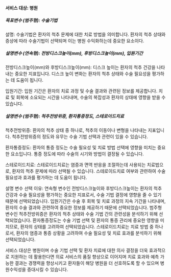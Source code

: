 #### 서비스 대상: 병원

##### 목표변수 (범주형): 수술기법

설명: 수술기법은 환자의 척추 문제에 대한 치료 방법을 의미합니다. 환자의 척추 상태와 증상에 따라 수술기법이 선택되며 이는 병원 수익화하는데 중요한 요소이다. 


##### 설명변수 (연속형): 전방디스크높이(mm), 후방디스크높이(mm), 입원기간

전방디스크높이(mm)와 후방디스크높이(mm): 디스크 높이는 환자의 척추 건강을 나타내는 중요한 지표입니다. 디스크 높이 변화는 환자의 척추 상태와 수술 필요성을 평가하는 데 도움이 됩니다.

입원기간: 입원 기간은 환자의 치료 과정 및 수술 결과와 관련된 정보를 제공합니다. 치료 및 회복에 소요되는 시간을 나타내며, 수술의 복잡성과 환자의 상태에 영향을 받을 수 있습니다.


##### 설명변수 (범주형): 척추전방위증, 환자통증정도, 스테로이드치료

척추전방위증: 환자의 척추 상태 중 하나로, 척추의 이동이나 변형을 나타내는 지표입니다. 척추전방위증의 정도와 유무는 수술 기법 선택과 관련이 있을 수 있습니다.

환자통증정도: 환자의 통증 정도는 수술 필요성 및 치료 방법 선택에 영향을 미치는 중요한 요소입니다. 통증 정도에 따라 수술의 시기와 방법이 결정될 수 있습니다.

스테로이드치료: 스테로이드치료는 염증과 면역 반응을 조절하는데 사용되는 치료법으로, 환자의 척추 문제에 따라 선택될 수 있습니다. 스테로이드치료 여부와 관련하여 수술 필요성과 효과를 평가하는 데 도움이 됩니다.

설명 변수 선택 이유:
연속형 변수인 전방디스크높이와 후방디스크높이는 환자의 척추 건강과 수술 필요성을 평가하는 중요한 지표로서, 수술 기법 결정에 영향을 줄 수 있기 때문에 선택되었습니다.
입원기간은 수술 후 회복 및 치료 과정의 지속 기간을 나타내며, 환자의 수술 결과와 관련하여 중요한 정보를 제공하기 때문에 선택되었습니다.
범주형 변수인 척추전방위증은 환자의 척추 상태와 수술 기법 간의 관련성을 분석하기 위해 선택되었습니다.
환자통증정도는 수술 기법 선택 및 환자의 통증 관리에 중요한 영향을 미치므로, 환자의 상태를 고려하여 선택되었습니다.
스테로이드치료는 치료 방법 중 하나로서, 환자의 염증과 통증 상황을 고려하여 수술 필요성 및 치료 효과를 분석하기 위해 선택되었습니다.

서비스 대상은 병원이며 수술 기법 선택 및 환자 치료에 대한 의사 결정을 더욱 효과적으로 지원하는 데 활용한다면 의료 서비스의 품질 향상으로 이어지며 치료 효과와 예측 가능한 결과는 경쟁력을 향상시키고 환자들이 해당 병원을 더 선호하도록 할 수 있으며 병원수익성을 증대시킬 수 있습니다.